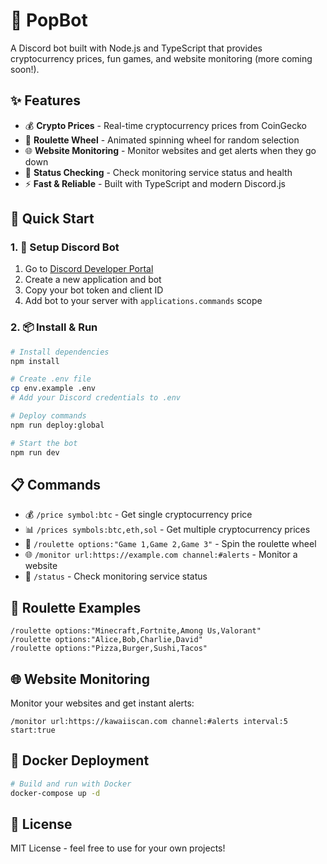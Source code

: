 # 🤖 PopBot 
A Discord bot built with Node.js and TypeScript that provides cryptocurrency prices, fun games, and website monitoring (more coming soon!).

## ✨ Features

- 💰 **Crypto Prices** - Real-time cryptocurrency prices from CoinGecko
- 🎰 **Roulette Wheel** - Animated spinning wheel for random selection
- 🌐 **Website Monitoring** - Monitor websites and get alerts when they go down
- 🔧 **Status Checking** - Check monitoring service status and health
- ⚡ **Fast & Reliable** - Built with TypeScript and modern Discord.js

## 🚀 Quick Start

### 1. 🔧 Setup Discord Bot

1. Go to [Discord Developer Portal](https://discord.com/developers/applications)
2. Create a new application and bot
3. Copy your bot token and client ID
4. Add bot to your server with `applications.commands` scope

### 2. 📦 Install & Run

```bash
# Install dependencies
npm install

# Create .env file
cp env.example .env
# Add your Discord credentials to .env

# Deploy commands
npm run deploy:global

# Start the bot
npm run dev
```

## 📋 Commands

- 💰 `/price symbol:btc` - Get single cryptocurrency price
- 📊 `/prices symbols:btc,eth,sol` - Get multiple cryptocurrency prices
- 🎰 `/roulette options:"Game 1,Game 2,Game 3"` - Spin the roulette wheel
- 🌐 `/monitor url:https://example.com channel:#alerts` - Monitor a website
- 🔧 `/status` - Check monitoring service status

## 🎰 Roulette Examples

```
/roulette options:"Minecraft,Fortnite,Among Us,Valorant"
/roulette options:"Alice,Bob,Charlie,David"
/roulette options:"Pizza,Burger,Sushi,Tacos"
```

## 🌐 Website Monitoring

Monitor your websites and get instant alerts:

```
/monitor url:https://kawaiiscan.com channel:#alerts interval:5 start:true
```

## 🐳 Docker Deployment

```bash
# Build and run with Docker
docker-compose up -d
```

## 📄 License

MIT License - feel free to use for your own projects!

